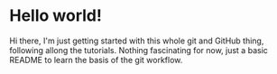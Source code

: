 # Hello world!

Hi there, I'm just getting started with this whole git and GitHub thing, following allong the tutorials. Nothing fascinating for now, just a basic README to learn the basis of the git workflow.
